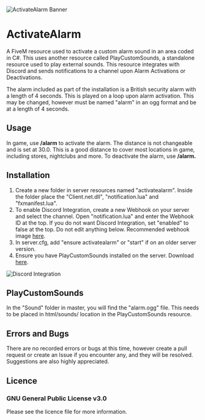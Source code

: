 ![ActivateAlarm Banner](https://i.ibb.co/zX2nRWw/Activate-Alarm.png)

# ActivateAlarm
A FiveM resource used to activate a custom alarm sound in an area coded in C#. This uses another resource called PlayCustomSounds, a standalone resource used to play external sounds. This resource integrates with Discord and sends notifications to a channel upon Alarm Activations or Deactivations.

The alarm included as part of the installation is a British security alarm with a length of 4 seconds. This is played on a loop upon alarm activation.
This may be changed, however must be named "alarm" in an ogg format and be at a length of 4 seconds.
## Usage
In game, use **/alarm** to activate the alarm. The distance is not changeable and is set at 30.0. This is a good distance to cover most locations in game, including stores, nightclubs and more.
To deactivate the alarm, use **/alarm.**

## Installation
1. Create a new folder in server resources named "activatealarm". Inside the folder place the "Client.net.dll", "notification.lua" and "fxmanifest.lua".
2. To enable Discord Integration, create a new Webhook on your server and select the channel. Open "notification.lua" and enter the Webhook ID at the top. If you do not want Discord Integration, set "enabled" to false at the top. Do not edit anything below. Recommended webhook image [here](https://i.imgur.com/Bcx4SNY.png).
3. In server.cfg, add "ensure activatealarm" or "start" if on an older server version.
4. Ensure you have PlayCustomSounds installed on the server. Download [here](https://github.com/LondonStudios/PlayCustomSounds).

![Discord Integration](https://i.imgur.com/EMR4gY9.png)

## PlayCustomSounds
In the "Sound" folder in master, you will find the "alarm.ogg" file. This needs to be placed in html/sounds/ location in the PlayCustomSounds resource.

## Errors and Bugs
There are no recorded errors or bugs at this time, however create a pull request or create an Issue if you encounter any, and they will be resolved.
Suggestions are also highly appreciated.

## Licence
### GNU General Public License v3.0
Please see the licence file for more information.
